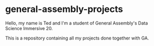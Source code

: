 # general-assembly-projects

Hello, my name is Ted and I'm a student of General Assembly's Data Science Immersive 20.

This is a repository containing all my projects done together with GA.
